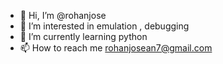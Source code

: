 - 👋 Hi, I’m @rohanjose
- 👀 I’m interested in emulation , debugging
- 🌱 I’m currently learning python
- 📫 How to reach me rohanjosean7@gmail.com

